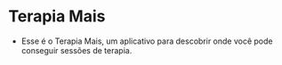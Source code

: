 # Terapia Mais

- Esse é o Terapia Mais, um aplicativo para descobrir onde você pode conseguir sessões de terapia. 
